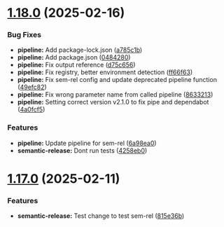 # [1.18.0](https://github.com/derBobby/p2signal-notification/compare/v1.17.0...v1.18.0) (2025-02-16)


### Bug Fixes

* **pipeline:** Add package-lock.json ([a785c1b](https://github.com/derBobby/p2signal-notification/commit/a785c1b6cc8dc08a53c8f546f3d711b94919addd))
* **pipeline:** Add package.json ([0484280](https://github.com/derBobby/p2signal-notification/commit/0484280709ef59a8559f8eb59290e9e01c53a6a1))
* **pipeline:** Fix output reference ([d75c656](https://github.com/derBobby/p2signal-notification/commit/d75c656e82231bbbee2bb6eeaa5c9e1dd2ea8179))
* **pipeline:** Fix registry, better environment detection ([ff66f63](https://github.com/derBobby/p2signal-notification/commit/ff66f6309056b0e63a97befab9839f5bafb5c275))
* **pipeline:** Fix sem-rel config and update deprecated pipeline function ([49efc82](https://github.com/derBobby/p2signal-notification/commit/49efc82f8c939131f017c252e3085a99040409a6))
* **pipeline:** Fix wrong parameter name from called pipeline ([8633213](https://github.com/derBobby/p2signal-notification/commit/8633213002da590f5201b16c43ed408244ab9be6))
* **pipeline:** Setting correct version v2.1.0 to fix pipe and dependabot ([4a0fcf5](https://github.com/derBobby/p2signal-notification/commit/4a0fcf59efaca8e6037a005ad376f73827e498be))


### Features

* **pipeline:** Update pipeline for sem-rel ([6a98ea0](https://github.com/derBobby/p2signal-notification/commit/6a98ea0338c3fd342b624b57ad6fed31ab26dc79))
* **semantic-release:** Dont run tests ([4258eb0](https://github.com/derBobby/p2signal-notification/commit/4258eb01a286eb3403cffb3252ebd4033c1220b5))

# [1.17.0](https://github.com/derBobby/p2signal-notification/compare/v1.16.0...v1.17.0) (2025-02-11)


### Features

* **semantic-release:** Test change to test sem-rel ([815e36b](https://github.com/derBobby/p2signal-notification/commit/815e36b393e26aa128391fa2c05758ac018d243d))
